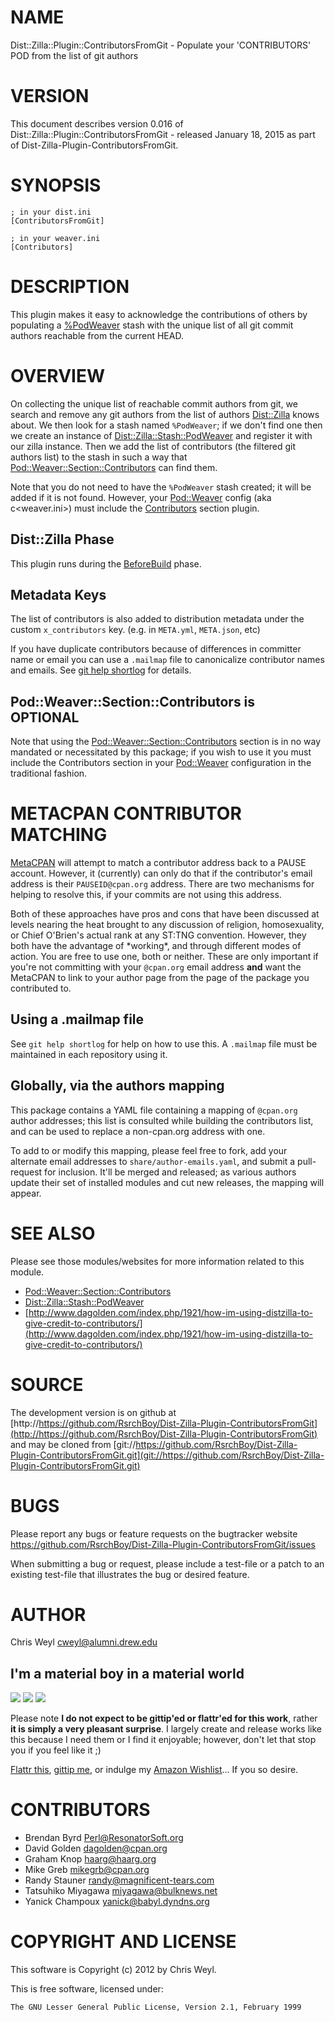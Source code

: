 # NAME

Dist::Zilla::Plugin::ContributorsFromGit - Populate your 'CONTRIBUTORS' POD from the list of git authors

# VERSION

This document describes version 0.016 of Dist::Zilla::Plugin::ContributorsFromGit - released January 18, 2015 as part of Dist-Zilla-Plugin-ContributorsFromGit.

# SYNOPSIS

    ; in your dist.ini
    [ContributorsFromGit]

    ; in your weaver.ini
    [Contributors]

# DESCRIPTION

This plugin makes it easy to acknowledge the contributions of others by
populating a [%PodWeaver](https://metacpan.org/pod/Dist::Zilla::Stash::PodWeaver) stash with the unique
list of all git commit authors reachable from the current HEAD.

# OVERVIEW

On collecting the unique list of reachable commit authors from git, we search
and remove any git authors from the list of authors [Dist::Zilla](https://metacpan.org/pod/Dist::Zilla) knows
about.  We then look for a stash named `%PodWeaver`; if we don't find one
then we create an instance of [Dist::Zilla::Stash::PodWeaver](https://metacpan.org/pod/Dist::Zilla::Stash::PodWeaver) and register it
with our zilla instance.  Then we add the list of contributors (the filtered
git authors list) to the stash in such a way that
[Pod::Weaver::Section::Contributors](https://metacpan.org/pod/Pod::Weaver::Section::Contributors) can find them.

Note that you do not need to have the `%PodWeaver` stash created; it will be
added if it is not found.  However, your [Pod::Weaver](https://metacpan.org/pod/Pod::Weaver) config (aka
c<weaver.ini>) must include the
[Contributors](https://metacpan.org/pod/Pod::Weaver::Section::Contributors) section plugin.

## Dist::Zilla Phase

This plugin runs during the [BeforeBuild](https://metacpan.org/pod/Dist::Zilla::Role::BeforeBuild)
phase.

## Metadata Keys

The list of contributors is also added to distribution metadata under the custom
`x_contributors` key.  (e.g. in `META.yml`, `META.json`, etc)

If you have duplicate contributors because of differences in committer name
or email you can use a `.mailmap` file to canonicalize contributor names
and emails.  See [git help shortlog](http://man.he.net/man1/git-shortlog) for details.

## Pod::Weaver::Section::Contributors is OPTIONAL

Note that using the [Pod::Weaver::Section::Contributors](https://metacpan.org/pod/Pod::Weaver::Section::Contributors) section is in no way
mandated or necessitated by this package; if you wish to use it you must
include the Contributors section in your [Pod::Weaver](https://metacpan.org/pod/Pod::Weaver) configuration in the
traditional fashion.

# METACPAN CONTRIBUTOR MATCHING

[MetaCPAN](http://metacpan.org) will attempt to match a contributor address
back to a PAUSE account.  However, it (currently) can only do that if the
contributor's email address is their `PAUSEID@cpan.org` address.  There are
two mechanisms for helping to resolve this, if your commits are not using this
address.

Both of these approaches have pros and cons that have been discussed at
levels nearing the heat brought to any discussion of religion, homosexuality,
or Chief O'Brien's actual rank at any ST:TNG convention.  However, they both
have the advantage of \*working\*, and through different modes of action.  You
are free to use one, both or neither.  These are only important if you're not
committing with your `@cpan.org` email address **and** want the MetaCPAN to
link to your author page from the page of the package you contributed to.

## Using a .mailmap file

See `git help shortlog` for help on how to use this.  A `.mailmap` file must
be maintained in each repository using it.

## Globally, via the authors mapping

This package contains a YAML file containing a mapping of `@cpan.org` author
addresses; this list is consulted while building the contributors list, and
can be used to replace a non-cpan.org address with one.

To add to or modify this mapping, please feel free to fork, add your alternate
email addresses to `share/author-emails.yaml`, and submit a pull-request for
inclusion.  It'll be merged and released; as various authors update their set
of installed modules and cut new releases, the mapping will appear.

# SEE ALSO

Please see those modules/websites for more information related to this module.

- [Pod::Weaver::Section::Contributors](https://metacpan.org/pod/Pod::Weaver::Section::Contributors)
- [Dist::Zilla::Stash::PodWeaver](https://metacpan.org/pod/Dist::Zilla::Stash::PodWeaver)
- [http://www.dagolden.com/index.php/1921/how-im-using-distzilla-to-give-credit-to-contributors/](http://www.dagolden.com/index.php/1921/how-im-using-distzilla-to-give-credit-to-contributors/)

# SOURCE

The development version is on github at [http://https://github.com/RsrchBoy/Dist-Zilla-Plugin-ContributorsFromGit](http://https://github.com/RsrchBoy/Dist-Zilla-Plugin-ContributorsFromGit)
and may be cloned from [git://https://github.com/RsrchBoy/Dist-Zilla-Plugin-ContributorsFromGit.git](git://https://github.com/RsrchBoy/Dist-Zilla-Plugin-ContributorsFromGit.git)

# BUGS

Please report any bugs or feature requests on the bugtracker website
https://github.com/RsrchBoy/Dist-Zilla-Plugin-ContributorsFromGit/issues

When submitting a bug or request, please include a test-file or a
patch to an existing test-file that illustrates the bug or desired
feature.

# AUTHOR

Chris Weyl <cweyl@alumni.drew.edu>

## I'm a material boy in a material world

<div>
    <a href="https://www.gittip.com/RsrchBoy/"><img src="https://raw.githubusercontent.com/gittip/www.gittip.com/master/www/assets/%25version/logo.png" /></a>
    <a href="http://bit.ly/rsrchboys-wishlist"><img src="http://wps.io/wp-content/uploads/2014/05/amazon_wishlist.resized.png" /></a>
    <a href="https://flattr.com/submit/auto?user_id=RsrchBoy&url=https%3A%2F%2Fgithub.com%2FRsrchBoy%2FDist-Zilla-Plugin-ContributorsFromGit&title=RsrchBoy's%20CPAN%20Dist-Zilla-Plugin-ContributorsFromGit&tags=%22RsrchBoy's%20Dist-Zilla-Plugin-ContributorsFromGit%20in%20the%20CPAN%22"><img src="http://api.flattr.com/button/flattr-badge-large.png" /></a>
</div>

Please note **I do not expect to be gittip'ed or flattr'ed for this work**,
rather **it is simply a very pleasant surprise**. I largely create and release
works like this because I need them or I find it enjoyable; however, don't let
that stop you if you feel like it ;)

[Flattr this](https://flattr.com/submit/auto?user_id=RsrchBoy&url=https%3A%2F%2Fgithub.com%2FRsrchBoy%2FDist-Zilla-Plugin-ContributorsFromGit&title=RsrchBoy&#x27;s%20CPAN%20Dist-Zilla-Plugin-ContributorsFromGit&tags=%22RsrchBoy&#x27;s%20Dist-Zilla-Plugin-ContributorsFromGit%20in%20the%20CPAN%22),
[gittip me](https://www.gittip.com/RsrchBoy/), or indulge my
[Amazon Wishlist](http://bit.ly/rsrchboys-wishlist)...  If you so desire.

# CONTRIBUTORS

- Brendan Byrd <Perl@ResonatorSoft.org>
- David Golden <dagolden@cpan.org>
- Graham Knop <haarg@haarg.org>
- Mike Greb <mikegrb@cpan.org>
- Randy Stauner <randy@magnificent-tears.com>
- Tatsuhiko Miyagawa <miyagawa@bulknews.net>
- Yanick Champoux <yanick@babyl.dyndns.org>

# COPYRIGHT AND LICENSE

This software is Copyright (c) 2012 by Chris Weyl.

This is free software, licensed under:

    The GNU Lesser General Public License, Version 2.1, February 1999
